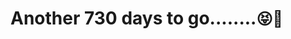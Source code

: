 #    Another 730 days to go........<span style='font-size:25px;'>&#128541;</span><span style='font-size:25px;'>&#128150;</span>

